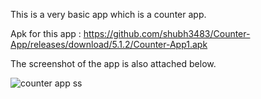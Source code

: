 This is a very basic app which is a counter app.

Apk for this app : https://github.com/shubh3483/Counter-App/releases/download/5.1.2/Counter-App1.apk

The screenshot of the app is also attached below.

![counter app ss](https://user-images.githubusercontent.com/65455693/115991478-34b0df80-a5e6-11eb-917e-ca4d6a45305b.png)
